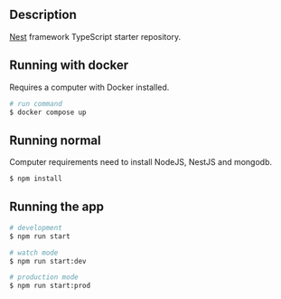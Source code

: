 ## Description

[Nest](https://github.com/nestjs/nest) framework TypeScript starter repository.

## Running with docker

Requires a computer with Docker installed.

```bash
# run command
$ docker compose up
```

## Running normal

Computer requirements need to install NodeJS, NestJS and mongodb.

```bash
$ npm install
```

## Running the app

```bash
# development
$ npm run start

# watch mode
$ npm run start:dev

# production mode
$ npm run start:prod
```
